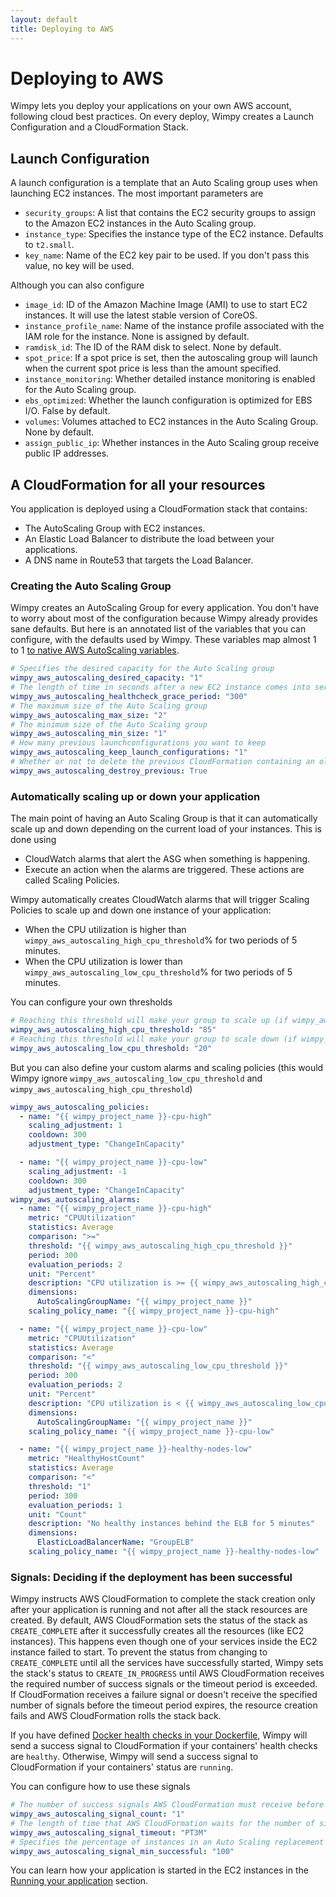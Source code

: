 ```yaml
---
layout: default
title: Deploying to AWS
---
```


# Deploying to AWS
Wimpy lets you deploy your applications on your own AWS account, following cloud best practices.
On every deploy, Wimpy creates a Launch Configuration and a CloudFormation Stack.

## Launch Configuration
A launch configuration is a template that an Auto Scaling group uses when launching EC2 instances.
The most important parameters are
- `security_groups`: A list that contains the EC2 security groups to assign to the Amazon EC2 instances in the Auto Scaling group.
- `instance_type`: Specifies the instance type of the EC2 instance. Defaults to `t2.small`.
- `key_name`: Name of the EC2 key pair to be used. If you don't pass this value, no key will be used.

Although you can also configure
- `image_id`: ID of the Amazon Machine Image (AMI) to use to start EC2 instances. It will use the latest stable version of CoreOS.
- `instance_profile_name`: Name of the instance profile associated with the IAM role for the instance. None is assigned by default.
- `ramdisk_id`: The ID of the RAM disk to select. None by default.
- `spot_price`: If a spot price is set, then the autoscaling group will launch when the current spot price is less than the amount specified.
- `instance_monitoring`: Whether detailed instance monitoring is enabled for the Auto Scaling group.
- `ebs_optimized`: Whether the launch configuration is optimized for EBS I/O. False by default.
- `volumes`: Volumes attached to EC2 instances in the Auto Scaling Group. None by default.
- `assign_public_ip`: Whether instances in the Auto Scaling group receive public IP addresses.


## A CloudFormation for all your resources
You application is deployed using a CloudFormation stack that contains:
- The AutoScaling Group with EC2 instances.
- An Elastic Load Balancer to distribute the load between your applications.
- A DNS name in Route53 that targets the Load Balancer.

### Creating the Auto Scaling Group
Wimpy creates an AutoScaling Group for every application. You don't have to worry about most of the configuration because Wimpy already provides sane defaults.
But here is an annotated list of the variables that you can configure, with the defaults used by Wimpy.
These variables map almost 1 to 1 [to native AWS AutoScaling variables](https://docs.aws.amazon.com/AWSCloudFormation/latest/UserGuide/aws-properties-as-group.html).

```yaml
# Specifies the desired capacity for the Auto Scaling group
wimpy_aws_autoscaling_desired_capacity: "1"
# The length of time in seconds after a new EC2 instance comes into service that Auto Scaling starts checking its health
wimpy_aws_autoscaling_healthcheck_grace_period: "300"
# The maximum size of the Auto Scaling group
wimpy_aws_autoscaling_max_size: "2"
# The minimum size of the Auto Scaling group
wimpy_aws_autoscaling_min_size: "1"
# How many previous launchconfigurations you want to keep
wimpy_aws_autoscaling_keep_launch_configurations: "1"
# Whether or not to delete the previous CloudFormation containing an older version of your application
wimpy_aws_autoscaling_destroy_previous: True
```

### Automatically scaling up or down your application
The main point of having an Auto Scaling Group is that it can automatically scale up and down depending on the current load of your instances.
This is done using
- CloudWatch alarms that alert the ASG when something is happening.
- Execute an action when the alarms are triggered. These actions are called Scaling Policies.

Wimpy automatically creates CloudWatch alarms that will trigger Scaling Policies to scale up and down one instance of your application:
- When the CPU utilization is higher than `wimpy_aws_autoscaling_high_cpu_threshold`% for two periods of 5 minutes.
- When the CPU utilization is lower than `wimpy_aws_autoscaling_low_cpu_threshold`% for two periods of 5 minutes.

You can configure your own thresholds

```yaml
# Reaching this threshold will make your group to scale up (if wimpy_aws_autoscaling_max_size not reached yet)
wimpy_aws_autoscaling_high_cpu_threshold: "85"
# Reaching this threshold will make your group to scale down (if wimpy_aws_autoscaling_min_size not reached yet)
wimpy_aws_autoscaling_low_cpu_threshold: "20"
```

But you can also define your custom alarms and scaling policies (this would Wimpy ignore `wimpy_aws_autoscaling_low_cpu_threshold` and `wimpy_aws_autoscaling_high_cpu_threshold`)

```yaml
wimpy_aws_autoscaling_policies:
  - name: "{{ wimpy_project_name }}-cpu-high"
    scaling_adjustment: 1
    cooldown: 300
    adjustment_type: "ChangeInCapacity"

  - name: "{{ wimpy_project_name }}-cpu-low"
    scaling_adjustment: -1
    cooldown: 300
    adjustment_type: "ChangeInCapacity"
wimpy_aws_autoscaling_alarms:
  - name: "{{ wimpy_project_name }}-cpu-high"
    metric: "CPUUtilization"
    statistics: Average
    comparison: ">="
    threshold: "{{ wimpy_aws_autoscaling_high_cpu_threshold }}"
    period: 300
    evaluation_periods: 2
    unit: "Percent"
    description: "CPU utilization is >= {{ wimpy_aws_autoscaling_high_cpu_threshold }}% for two periods of 5 minutes."
    dimensions:
      AutoScalingGroupName: "{{ wimpy_project_name }}"
    scaling_policy_name: "{{ wimpy_project_name }}-cpu-high"

  - name: "{{ wimpy_project_name }}-cpu-low"
    metric: "CPUUtilization"
    statistics: Average
    comparison: "<"
    threshold: "{{ wimpy_aws_autoscaling_low_cpu_threshold }}"
    period: 300
    evaluation_periods: 2
    unit: "Percent"
    description: "CPU utilization is < {{ wimpy_aws_autoscaling_low_cpu_threshold }}% for two periods of 5 minutes"
    dimensions:
      AutoScalingGroupName: "{{ wimpy_project_name }}"
    scaling_policy_name: "{{ wimpy_project_name }}-cpu-low"

  - name: "{{ wimpy_project_name }}-healthy-nodes-low"
    metric: "HealthyHostCount"
    statistics: Average
    comparison: "<"
    threshold: "1"
    period: 300
    evaluation_periods: 1
    unit: "Count"
    description: "No healthy instances behind the ELB for 5 minutes"
    dimensions:
      ElasticLoadBalancerName: "GroupELB"
    scaling_policy_name: "{{ wimpy_project_name }}-healthy-nodes-low"
```


### Signals: Deciding if the deployment has been successful
Wimpy instructs AWS CloudFormation to complete the stack creation only after your application is running and not after all the stack resources are created.
By default, AWS CloudFormation sets the status of the stack as `CREATE_COMPLETE` after it successfully creates all the resources (like EC2 instances).
This happens even though one of your services inside the EC2 instance failed to start.
To prevent the status from changing to `CREATE_COMPLETE` until all the services have successfully started, Wimpy sets the stack's status to `CREATE_IN_PROGRESS` until AWS CloudFormation receives the required number of success signals or the timeout period is exceeded.
If CloudFormation receives a failure signal or doesn't receive the specified number of signals before the timeout period expires, the resource creation fails and AWS CloudFormation rolls the stack back. 

If you have defined [Docker health checks in your Dockerfile](https://docs.docker.com/engine/reference/builder/#healthcheck), Wimpy will send a success signal to CloudFormation if your containers' health checks are `healthy`.
Otherwise, Wimpy will send a success signal to CloudFormation if your containers' status are `running`.

You can configure how to use these signals

```yaml
# The number of success signals AWS CloudFormation must receive before it sets the resource status as CREATE_COMPLETE
wimpy_aws_autoscaling_signal_count: "1"
# The length of time that AWS CloudFormation waits for the number of signals that was specified in the Count property
wimpy_aws_autoscaling_signal_timeout: "PT3M"
# Specifies the percentage of instances in an Auto Scaling replacement update that must signal success for the update to succeed
wimpy_aws_autoscaling_signal_min_successful: "100"
```

You can learn how your application is started in the EC2 instances in the [Running your application](running.md) section.
